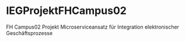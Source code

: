 # IEGProjektFHCampus02
FH Campus02 Projekt Microserviceansatz für Integration elektronischer Geschäftsprozesse
